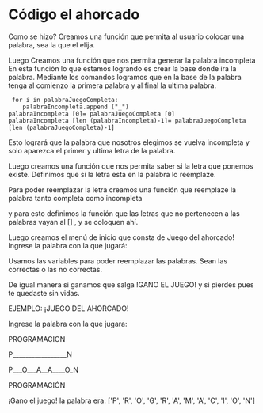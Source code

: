 # Código el ahorcado
 Como se hizo?
 Creamos una función que permita al usuario colocar una palabra, sea la que el elija.
 
 Luego Creamos una función que nos permita generar la palabra incompleta
 En esta función lo que estamos logrando es crear la base donde irá la palabra.
 Mediante los comandos logramos que en la base de la palabra tenga al comienzo la primera palabra y al final la ultima palabra.
 
     for i in palabraJuegoCompleta:
        palabraIncompleta.append ("_")
    palabraIncompleta [0]= palabraJuegoCompleta [0]
    palabraIncompleta [len (palabraIncompleta)-1]= palabraJuegoCompleta [len (palabraJuegoCompleta)-1]
    
    
Esto logrará que la palabra que nosotros elegimos se vuelva incompleta y solo aparezca el primer y ultima letra de la palabra.
    
Luego creamos una función que nos permita saber si la letra que ponemos existe.
Definimos que si la letra esta en la palabra lo reemplaze.

Para poder reemplazar la letra creamos una función que reemplaze la palabra tanto completa como incompleta

y para esto definimos la función que las letras que no pertenecen a las palabras vayan al [] , y se coloquen ahí.

Luego creamos el menú de inicio que consta de 
Juego del ahorcado!
Ingrese la palabra con la que jugará: 

Usamos las variables para poder reemplazar las palabras.
Sean las correctas o las no correctas.

De igual manera si ganamos que salga !GANO EL JUEGO! y si pierdes pues te quedaste sin vidas.

EJEMPLO:
¡JUEGO DEL AHORCADO!

Ingrese la palabra con la que jugara: 

PROGRAMACION

P_________________N

P___O___A__A____O_N

PROGRAMACIÓN

¡Gano el juego! la palabra era:  ['P', 'R', 'O', 'G', 'R', 'A', 'M', 'A', 'C', 'I', 'O', 'N']
    
